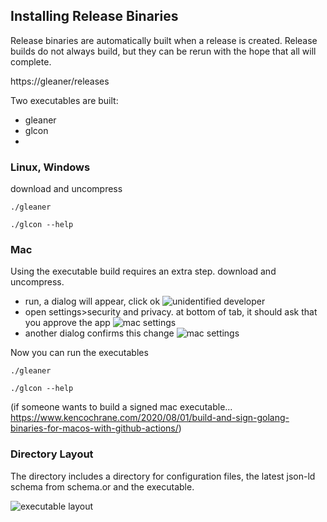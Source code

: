 ## Installing Release Binaries

Release binaries are automatically built when a release is created. Release builds do not always build, but they can be rerun with the hope that all will complete.

https://gleaner/releases

Two executables are built:
* gleaner
* glcon
* 
### Linux, Windows
download and uncompress

`./gleaner `

`./glcon --help`

### Mac
Using the executable build requires an extra step. 
download and uncompress.
* run, a dialog will appear, click ok
  ![unidentified developer](./images/macinstall/unidentified_developer.png)
* open settings>security and privacy. at bottom of tab, it should ask that you approve the app
  ![mac settings](./images/macinstall/securityAndPrivacy.png)
* another dialog confirms this change
  ![mac settings](./images/macinstall/areYouSure.png)

Now you can run the executables

`./gleaner `

`./glcon --help`

(if someone wants to build a signed mac executable... https://www.kencochrane.com/2020/08/01/build-and-sign-golang-binaries-for-macos-with-github-actions/)

### Directory Layout
The directory includes a directory for configuration files, the latest json-ld schema from schema.or
and the executable. 

![executable layout](./images/executableLayout.png)